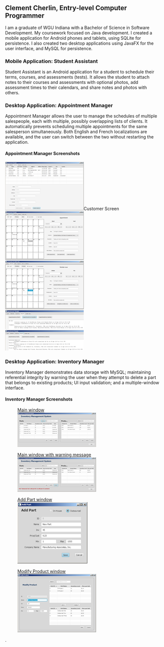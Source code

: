 ## Clement Cherlin, Entry-level Computer Programmer

I am a graduate of WGU Indiana with a Bachelor of Science in Software Development. My coursework focused on Java development. I created a mobile application for Android phones and tablets, using SQLite for persistence. I also created two desktop applications using JavaFX for the user interface, and MySQL for persistence.

### Mobile Application: Student Assistant

Student Assistant is an Android application for a student to schedule their terms, courses, and assessments (tests). It allows the student to attach notes to their courses and assessments with optional photos, add assessment times to their calendars, and share notes and photos with others.

### Desktop Application: Appointment Manager

Appointment Manager allows the user to manage the schedules of multiple salespeople, each with multiple, possibly overlapping lists of clients. It automatically prevents scheduling multiple appointments for the same salesperson simultaneously. Both English and French localizations are available, and the user can switch between the two without restarting the application.

#### Appointment Manager Screenshots

[![Customer Screen](image/thumbnail/Appointment-manager-customer-screen.png)][amcu]Customer Screen [![Calendar Screen](image/thumbnail/Appointment-manager-calendar.png)][amca] [![French Localization](image/thumbnail/Appointment-manager-french-localization.png)][amcf] [![Report by Consultant](image/thumbnail/Appointment-manager-report-by-consultant.png)][amrco] [![Report by Customer](image/thumbnail/Appointment-manager-report-by-customer.png)][amrcu]

### Desktop Application: Inventory Manager

Inventory Manager demonstrates data storage with MySQL; maintaining referential integrity by warning the user when they attempt to delete a part that belongs to existing products; UI input validation; and a multiple-window interface.

#### Inventory Manager Screenshots

<figure>
    <a href="image/Inventory-main-window.png"><figcaption>Main window</figcaption>
    <img src="image/thumbnail/Inventory-main-window.png"></a>
</figure>
<figure>
    <a href="image/Inventory-main-window-with-message.png"><figcaption>Main window with warning message</figcaption>
    <img src="image/thumbnail/Inventory-main-window-with-message.png"></a>
</figure>
<figure>
    <a href="image/Inventory-add-part.png"><figcaption>Add Part window</figcaption>
    <img src="image/thumbnail/Inventory-add-part.png"></a>
</figure>
<figure>
    <a href="image/Inventory-modify-product.png"><figcaption>Modify Product window</figcaption>
    <img src="image/thumbnail/Inventory-modify-product.png"></a>
</figure>

.

[amcu]: image/Appointment-manager-customer-screen.png
[amca]: image/Appointment-manager-calendar.png
[amcf]: image/Appointment-manager-french-localization.png
[amrco]: image/Appointment-manager-report-by-consultant.png
[amrcu]: image/Appointment-manager-report-by-customer.png